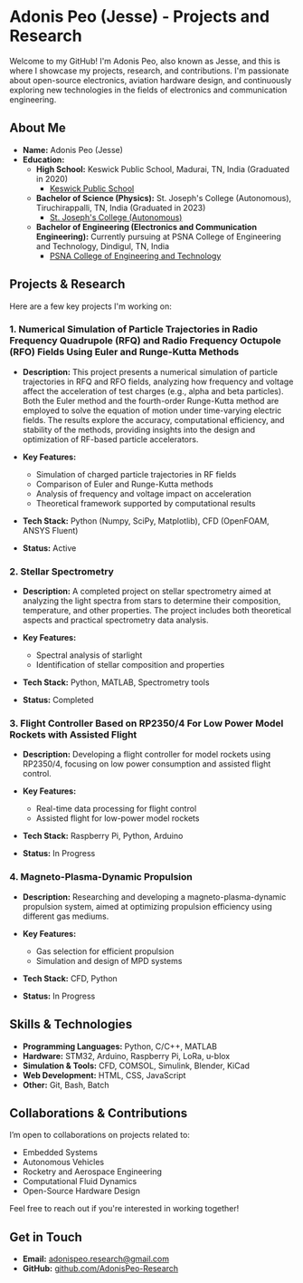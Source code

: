 # **Adonis Peo (Jesse) - Projects and Research**

Welcome to my GitHub! I'm Adonis Peo, also known as Jesse, and this is where I showcase my projects, research, and contributions. I'm passionate about open-source electronics, aviation hardware design, and continuously exploring new technologies in the fields of electronics and communication engineering.

## **About Me**

- **Name:** Adonis Peo (Jesse)
- **Education:**
    - **High School:** Keswick Public School, Madurai, TN, India (Graduated in 2020)
        - [Keswick Public School](http://www.jayarajgroup.com/kps.html)
    - **Bachelor of Science (Physics):** St. Joseph's College (Autonomous), Tiruchirappalli, TN, India (Graduated in 2023)
        - [St. Joseph's College (Autonomous)](https://www.sjctni.edu)
    - **Bachelor of Engineering (Electronics and Communication Engineering):** Currently pursuing at PSNA College of Engineering and Technology, Dindigul, TN, India
        - [PSNA College of Engineering and Technology](https://www.psnacet.edu.in)

## **Projects & Research**

Here are a few key projects I'm working on:

### 1. **Numerical Simulation of Particle Trajectories in Radio Frequency Quadrupole (RFQ) and Radio Frequency Octupole (RFO) Fields Using Euler and Runge-Kutta Methods**

- **Description:** This project presents a numerical simulation of particle trajectories in RFQ and RFO fields, analyzing how frequency and voltage affect the acceleration of test charges (e.g., alpha and beta particles). Both the Euler method and the fourth-order Runge-Kutta method are employed to solve the equation of motion under time-varying electric fields. The results explore the accuracy, computational efficiency, and stability of the methods, providing insights into the design and optimization of RF-based particle accelerators.
  
- **Key Features:**
    - Simulation of charged particle trajectories in RF fields
    - Comparison of Euler and Runge-Kutta methods
    - Analysis of frequency and voltage impact on acceleration
    - Theoretical framework supported by computational results

- **Tech Stack:** Python (Numpy, SciPy, Matplotlib), CFD (OpenFOAM, ANSYS Fluent)

- **Status:** Active

### 2. **Stellar Spectrometry**

- **Description:** A completed project on stellar spectrometry aimed at analyzing the light spectra from stars to determine their composition, temperature, and other properties. The project includes both theoretical aspects and practical spectrometry data analysis.

- **Key Features:**
    - Spectral analysis of starlight
    - Identification of stellar composition and properties

- **Tech Stack:** Python, MATLAB, Spectrometry tools

- **Status:** Completed

### 3. **Flight Controller Based on RP2350/4 For Low Power Model Rockets with Assisted Flight**

- **Description:** Developing a flight controller for model rockets using RP2350/4, focusing on low power consumption and assisted flight control.

- **Key Features:**
    - Real-time data processing for flight control
    - Assisted flight for low-power model rockets

- **Tech Stack:** Raspberry Pi, Python, Arduino

- **Status:** In Progress

### 4. **Magneto-Plasma-Dynamic Propulsion**

- **Description:** Researching and developing a magneto-plasma-dynamic propulsion system, aimed at optimizing propulsion efficiency using different gas mediums.

- **Key Features:**
    - Gas selection for efficient propulsion
    - Simulation and design of MPD systems

- **Tech Stack:** CFD, Python

- **Status:** In Progress

## **Skills & Technologies**

- **Programming Languages:** Python, C/C++, MATLAB
- **Hardware:** STM32, Arduino, Raspberry Pi, LoRa, u-blox
- **Simulation & Tools:** CFD, COMSOL, Simulink, Blender, KiCad
- **Web Development:** HTML, CSS, JavaScript
- **Other:** Git, Bash, Batch

## **Collaborations & Contributions**

I’m open to collaborations on projects related to:

- Embedded Systems
- Autonomous Vehicles
- Rocketry and Aerospace Engineering
- Computational Fluid Dynamics
- Open-Source Hardware Design

Feel free to reach out if you're interested in working together!

## **Get in Touch**

- **Email:** [adonispeo.research@gmail.com](mailto:adonispeo.research@gmail.com)
- **GitHub:** [github.com/AdonisPeo-Research](https://github.com/AdonisPeo-Research)
